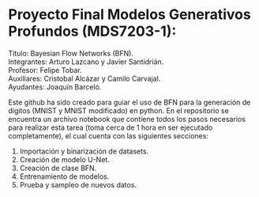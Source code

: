 # Proyecto Final Modelos Generativos Profundos (MDS7203-1):

Título: Bayesian Flow Networks (BFN). <br>
Integrantes: Arturo Lazcano y Javier Santidrián. <br>
Profesor: Felipe Tobar. <br>
Auxiliares: Cristobal Alcázar y Camilo Carvajal. <br>
Ayudantes: Joaquín Barceló. <br>

Este github ha sido creado para guiar el uso de BFN para la generación de dígitos (MNIST y MNIST modificado) en python. 
En el repositorio se encuentra un archivo notebook que contiene todos los pasos necesarios para realizar esta tarea (toma cerca de 1 hora en ser ejecutado completamente), el cual cuenta con las siguientes secciones:

1. Importación y binarización de datasets.
2. Creación de modelo U-Net.
3. Creación de clase BFN.
4. Entrenamiento de modelos.
5. Prueba y sampleo de nuevos datos.




